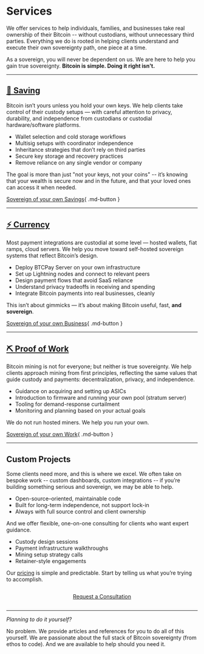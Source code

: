 # Services

<!--
Lord Jesus Christ, Son of the Living God
Have mercy on me
a sinner
-->


We offer services to help individuals, families, and businesses take real ownership of their Bitcoin
-- without custodians, without unnecessary third parties. 
Everything we do is rooted in helping clients understand and execute their own sovereignty path, one piece at a time.

As a sovereign, you will never be dependent on us. We are here to help you gain true sovereignty.
**Bitcoin is simple. Doing it right isn't.**



---

## [🔐 Saving](saving/index.md)

Bitcoin isn’t yours unless you hold your own keys. 
We help clients take control of their custody setups — with careful attention to privacy, durability, and independence from custodians or custodial hardware/software platforms.

- Wallet selection and cold storage workflows
- Multisig setups with coordinator independence
- Inheritance strategies that don’t rely on third parties
- Secure key storage and recovery practices
- Remove reliance on any single vendor or company

The goal is more than just "not your keys, not your coins"
 -- it’s knowing that your wealth is secure now and in the future, and that your loved ones can access it when needed.

[Sovereign of your own Savings](saving/index.md){ .md-button }





---

## [⚡ Currency](currency/index.md)

Most payment integrations are custodial at some level — hosted wallets, fiat ramps, cloud servers. 
We help you move toward self-hosted sovereign systems that reflect Bitcoin’s design.

- Deploy BTCPay Server on your own infrastructure
- Set up Lightning nodes and connect to relevant peers
- Design payment flows that avoid SaaS reliance
- Understand privacy tradeoffs in receiving and spending
- Integrate Bitcoin payments into real businesses, cleanly

This isn’t about gimmicks — it’s about making Bitcoin useful, fast, **and sovereign**.


[Sovereign of your own Business](currency/index.md){ .md-button }



---

## [⛏️ Proof of Work](pow/index.md)

Bitcoin mining is not for everyone; but neither is true sovereignty.
We help clients approach mining from first principles, reflecting the same values that guide custody and payments: decentralization, privacy, and independence.

- Guidance on acquiring and setting up ASICs
- Introduction to firmware and running your own pool (stratum server)
- Tooling for demand-response curtailment
- Monitoring and planning based on your actual goals

We do not run hosted miners. We help you run your own.

[Sovereign of your own Work](pow/index.md){ .md-button }




---

## Custom Projects

Some clients need more, and this is where we excel.
We often take on bespoke work 
 -- custom dashboards, custom integrations 
 -- if you’re building something serious and sovereign, we may be able to help.

- Open-source–oriented, maintainable code
- Built for long-term independence, not support lock-in
- Always with full source control and client ownership

And we offer flexible, one-on-one consulting for clients who want expert guidance.

- Custody design sessions
- Payment infrastructure walkthroughs
- Mining setup strategy calls
- Retainer-style engagements

Our [pricing](prices.md) is simple and predictable. Start by telling us what you’re trying to accomplish.

<div style="text-align: center; margin: 2em 0;">
  <a href="/about/contact/" class="md-button md-button--primary">
    Request a Consultation
  </a>
</div>


---

*Planning to do it yourself?*

No problem. 
We provide articles and references for you to do all of this yourself. 
We are passionate about the full stack of Bitcoin sovereignty (from ethos to code).
And we are available to help should you need it.




